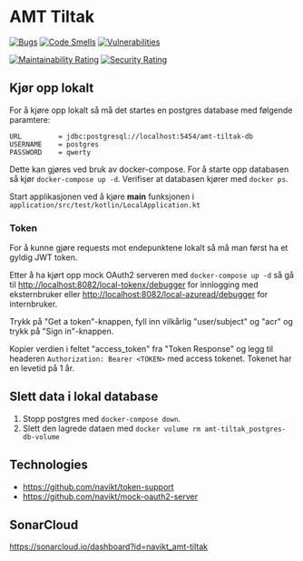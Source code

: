# AMT Tiltak

[![Bugs](https://sonarcloud.io/api/project_badges/measure?project=navikt_amt-tiltak&metric=bugs)](https://sonarcloud.io/dashboard?id=navikt_amt-tiltak)
[![Code Smells](https://sonarcloud.io/api/project_badges/measure?project=navikt_amt-tiltak&metric=code_smells)](https://sonarcloud.io/dashboard?id=navikt_amt-tiltak)
[![Vulnerabilities](https://sonarcloud.io/api/project_badges/measure?project=navikt_amt-tiltak&metric=vulnerabilities)](https://sonarcloud.io/dashboard?id=navikt_amt-tiltak)

[![Maintainability Rating](https://sonarcloud.io/api/project_badges/measure?project=navikt_amt-tiltak&metric=sqale_rating)](https://sonarcloud.io/dashboard?id=navikt_amt-tiltak)
[![Security Rating](https://sonarcloud.io/api/project_badges/measure?project=navikt_amt-tiltak&metric=security_rating)](https://sonarcloud.io/dashboard?id=navikt_amt-tiltak)

## Kjør opp lokalt

For å kjøre opp lokalt så må det startes en postgres database med følgende paramtere:

```
URL         = jdbc:postgresql://localhost:5454/amt-tiltak-db
USERNAME    = postgres
PASSWORD    = qwerty
```

Dette kan gjøres ved bruk av docker-compose. For å starte opp databasen så kjør `docker-compose up -d`.
Verifiser at databasen kjører med `docker ps`.

Start applikasjonen ved å kjøre **main** funksjonen i `application/src/test/kotlin/LocalApplication.kt`

### Token
For å kunne gjøre requests mot endepunktene lokalt så må man først ha et gyldig JWT token.

Etter å ha kjørt opp mock OAuth2 serveren med `docker-compose up -d` så gå til [http://localhost:8082/local-tokenx/debugger](http://localhost:8082/local-tokenx/debugger) for innlogging med eksternbruker
eller [http://localhost:8082/local-azuread/debugger](http://localhost:8082/local-azuread/debugger) for internbruker.

Trykk på "Get a token"-knappen, fyll inn vilkårlig "user/subject" og "acr" og trykk på "Sign in"-knappen.

Kopier verdien i feltet "access_token" fra "Token Response" og legg til headeren `Authorization: Bearer <TOKEN>` med access tokenet. Tokenet har en levetid på 1 år.

## Slett data i lokal database
1. Stopp postgres med `docker-compose down`.
2. Slett den lagrede dataen med `docker volume rm amt-tiltak_postgres-db-volume` 

## Technologies
* https://github.com/navikt/token-support
* https://github.com/navikt/mock-oauth2-server

## SonarCloud
https://sonarcloud.io/dashboard?id=navikt_amt-tiltak
